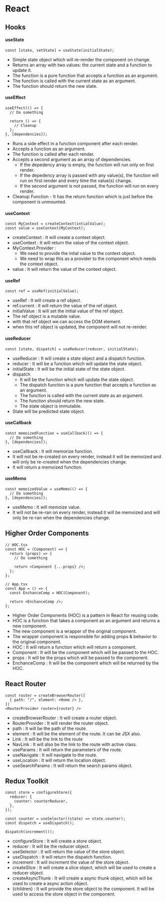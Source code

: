 # React

## Hooks

#### useState

```tsx
const [state, setState] = useState(initialState);
```

- Simple state object which will re-render the component on change.
- Returns an array with two values: the current state and a function to update it.
- The function is a pure function that accepts a function as an argument.
- The function is called with the current state as an argument.
- The function should return the new state.

#### useEffect

```tsx
useEffect(() => {
  // Do something

  return () => {
    // Cleanup
  };
}, [dependencies]);
```

- Runs a side effect in a function component after each render.
- Accepts a function as an argument.
- The function is called after each render.
- Accepts a second argument as an array of dependencies.
  - If the depedency array is empty, the function will run only on first render.
  - If the depedency array is passed with any value(s), the function will run on first render and every time the value(s) change.
  - If the second argument is not passed, the function will run on every render.
- Cleanup Function - It has the return function which is just before the component is unmounted.

#### useContext

```tsx
const MyContext = createContext(intialValue);
const value = useContext(MyContext);
```

- createContext : It will create a context object.
- useContext : It will return the value of the context object.
- MyContext.Provider :
  - We need to provide the intial value to the context object.
  - We need to wrap this as a provider to the component which needs the context object.
- value : It will return the value of the context object.

#### useRef

```tsx
const ref = useRef(initialValue);
```

- useRef : It will create a ref object.
- ref.current : It will return the value of the ref object.
- initialValue : It will set the initial value of the ref object.
- The ref object is a mutable value.
- with that ref object we can access the DOM element.
- when this ref object is updated, the component will not re-render.

#### useReducer

```tsx
const [state, dispatch] = useReducer(reducer, initialState);
```

- useReducer : It will create a state object and a dispatch function.
- reducer : It will be a function which will update the state object.
- initialState : It will be the initial state of the state object.
- dispatch
  - It will be the function which will update the state object.
  - The dispatch function is a pure function that accepts a function as an argument.
  - The function is called with the current state as an argument.
  - The function should return the new state.
  - The state object is immutable.
- State will be predicted state object.

#### useCallback

```tsx
const memoizedFunction = useCallback(() => {
  // Do something
}, [dependencies]);
```

- useCallback : It will memorize function.
- It will not be re-created on every render, instead it will be memoized and will only be re-created when the dependencies change.
- It will return a memoized function.

#### useMemo

```tsx
const memoizedValue = useMemo(() => {
  // Do something
}, [dependencies]);
```

- useMemo : It will memoize value.
- It will not be re-ran on every render, instead it will be memoized and will only be re-ran when the dependencies change.

## Higher Order Components

```tsx
// HOC.tsx
const HOC = (Component) => {
  return (props) => {
    // Do something

    return <Component {...props} />;
  };
};

// App.tsx
const App = () => {
  const EnchanceComp = HOC(Component);

  return <EnchanceComp />;
};
```

- Higher Order Components (HOC) is a pattern in React for reusing code.
- HOC is a function that takes a component as an argument and returns a new component.
- The new component is a wrapper of the original component.
- The wrapper component is responsible for adding props & behavior to the original component.
- HOC : It will return a function which will return a component.
- Component : It will be the component which will be passed to the HOC.
- props : It will be the props which will be passed to the component.
- EnchanceComp : It will be the component which will be returned by the HOC.

## React Router

```tsx
const router = createBrowserRouter([
  { path: "/", element: <Home /> },
])
<RouterProvider router={router} />
```

- createBrowserRouter : It will create a router object.
- RouterProvider : It will render the router object.
- path : It will be the path of the route.
- element : It will be the element of the route. It can be JSX also.
- Link : It will be the link to the route
- NavLink : It will also be the link to the route with active class.
- useParams : It will return the parameters of the route.
- useNavigate : It will navigate to the route.
- useLocation : It will return the location object.
- useSearchParams : It will return the search params object.

## Redux Toolkit

```tsx
const store = configureStore({
  reducer: {
    counter: counterReducer,
  },
});

const counter = useSelector((state) => state.counter);
const dispatch = useDispatch();

dispatch(increment());
```

- configureStore : It will create a store object.
- reducer : It will be the reducer object.
- useSelector : It will return the value of the store object.
- useDispatch : It will return the dispatch function.
- increment : It will increment the value of the store object.
- createSlice : It will create a slice object, which will be used to create a reducer object.
- createAsyncThunk : It will create a async thunk object, which will be used to create a async action object.
- <Provider store={store}>{children}<Provider> : It will provide the store object to the component. It will be used to access the store object in the component.
